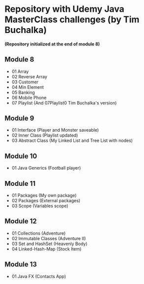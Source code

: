 # Repository with Udemy Java MasterClass challenges (by Tim Buchalka)
#### (Repository initialized at the end of module 8)

## Module 8
* 01 Array
* 02 Reverse Array
* 03 Customer
* 04 Min Element
* 05 Banking
* 06 Mobile Phone
* 07 Playlist (And 07Playlist0 Tim Buchalka's version)

## Module 9
* 01 Interface (Player and Monster saveable)
* 02 Inner Class (Playlist updated)
* 03 Abstract Class (My Linked List and Tree List with nodes)

## Module 10
* 01 Java Generics (Football player)

## Module 11
* 01 Packages (My own package)
* 02 Packages (External packages)
* 03 Scope (Variables scope)

## Module 12
* 01 Collections (Adventure)
* 02 Immutable Classes (Adventure II)
* 03 Set and HashSet (Heavenly Body)
* 04 Linked-Hash-Map (Stock Item)

## Module 13
* 01 Java FX (Contacts App)